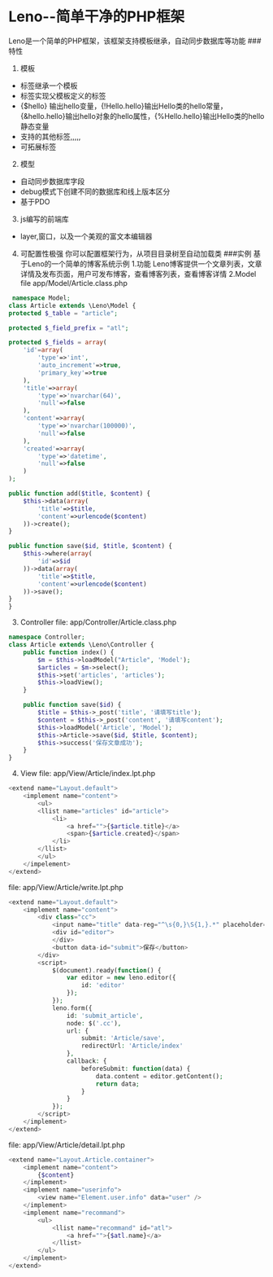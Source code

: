 Leno--简单干净的PHP框架
====
Leno是一个简单的PHP框架，该框架支持模板继承，自动同步数据库等功能
###特性
 1. 模板
  * <extend>标签继承一个模板
  * <imlement>标签实现父模板定义的<child>标签
  * {$hello} 输出hello变量，{!Hello.hello}输出Hello类的hello常量，{&hello.hello}输出hello对象的hello属性，{%Hello.hello}输出Hello类的hello静态变量
  * 支持的其他标签<llist>,<eq>,<neq>,<in>,<nin>,<dump>
  * 可拓展标签

 2. 模型
  * 自动同步数据库字段
  * debug模式下创建不同的数据库和线上版本区分
  * 基于PDO
 3. js编写的前端库
  * layer,窗口，以及一个美观的富文本编辑器
 4. 可配置性极强
  你可以配置框架行为，从项目目录树至自动加载类
###实例
基于Leno的一个简单的博客系统示例
 1.功能
  Leno博客提供一个文章列表，文章详情及发布页面，用户可发布博客，查看博客列表，查看博客详情
 2.Model
 file app/Model/Article.class.php
```php
 namespace Model;
class Article extends \Leno\Model {
protected $_table = "article";

protected $_field_prefix = "atl";

protected $_fields = array(
	'id'=array(
		'type'=>'int',
		'auto_increment'=>true,
		'primary_key'=>true
	),
	'title'=>array(
		'type'=>'nvarchar(64)',
		'null'=>false
	),
	'content'=>array(
		'type'=>'nvarchar(100000)',
		'null'=>false
	),
	'created'=>array(
		'type'=>'datetime',
		'null'=>false
	)
);

public function add($title, $content) {
	$this->data(array(
		'title'=>$title,
		'content'=>urlencode($content)
	))->create();
}

public function save($id, $title, $content) {
	$this->where(array(
		'id'=>$id
	))->data(array(
		'title'=>$title,
		'content'=>urlencode($content)
	))->save();
}
}
 ```
 3. Controller
  file: app/Controller/Article.class.php
```php
namespace Controller;
class Article extends \Leno\Controller {
	public function index() {
		$m = $this->loadModel("Article", 'Model');
		$articles = $m->select();
		$this->set('articles', 'articles');
		$this->loadView();
	}

	public function save($id) {
		$title = $this->_post('title', '请填写title');
		$content = $this->_post('content', '请填写content');
		$this->loadModel('Article', 'Model');
		$this->Article->save($id, $title, $content);
		$this->success('保存文章成功');
	}
}
  ```
 4. View
file: app/View/Article/index.lpt.php
```php
<extend name="Layout.default">
	<implement name="content">
		<ul>
		<llist name="articles" id="article">
			<li>
				<a href="">{$article.title}</a>
				<span>{$article.created}</span>
			</li>
		</llist>
		</ul>
	</impelement>
</extend>
```
file: app/View/Article/write.lpt.php
```php
<extend name="Layout.default">
	<implement name="content">
		<div class="cc">
			<input name="title" data-reg="^\s{0,}\S{1,}.*" placeholder="请输入文章名" />
			<div id="editor">
			</div>
			<button data-id="submit">保存</button>
		</div>
		<script>
			$(document).ready(function() {
				var editor = new leno.editor({
					id: 'editor'
				});
			});
			leno.form({
				id: 'submit_article',
				node: $('.cc'),
				url: {
					submit: 'Article/save',
					redirectUrl: 'Article/index'
				},
				callback: {
					beforeSubmit: function(data) {
						data.content = editor.getContent();
						return data;
					}
				}
			});
		</script>
	</implement>
</extend>
```
file: app/View/Article/detail.lpt.php
```php
<extend name="Layout.Article.container">
	<implement name="content">
		{$content}
	</implement>
	<implement name="userinfo">
		<view name="Element.user.info" data="user" />
	</implement>
	<implement name="recommand">
		<ul>
			<llist name="recommand" id="atl">
				<a href="">{$atl.name}</a>
			</llist>
		</ul>
	</implement>
</extend>
```
